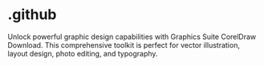 # .github
Unlock powerful graphic design capabilities with Graphics Suite CorelDraw Download. This comprehensive toolkit is perfect for vector illustration, layout design, photo editing, and typography.

